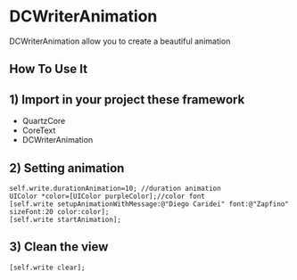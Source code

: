 DCWriterAnimation
=================
DCWriterAnimation allow you to create a beautiful animation


## How To Use It

## 1) Import in your project these framework

* QuartzCore
* CoreText
* DCWriterAnimation


## 2) Setting animation

    self.write.durationAnimation=10; //duration animation
    UIColor *color=[UIColor purpleColor];//color font
    [self.write setupAnimationWithMessage:@"Diego Caridei" font:@"Zapfino" sizeFont:20 color:color];
    [self.write startAnimation];
    
## 3) Clean the view

    [self.write clear];



